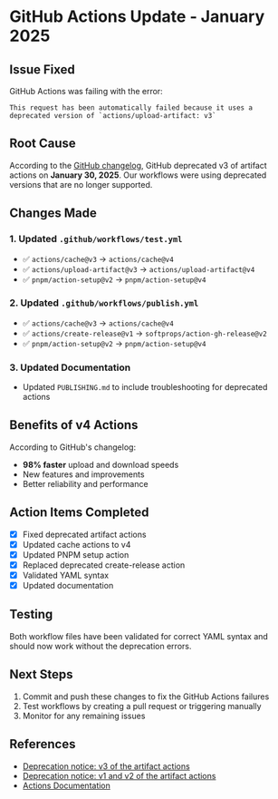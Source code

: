 # GitHub Actions Update - January 2025

## Issue Fixed
GitHub Actions was failing with the error:
```
This request has been automatically failed because it uses a deprecated version of `actions/upload-artifact: v3`
```

## Root Cause
According to the [GitHub changelog](https://github.blog/changelog/2024-04-16-deprecation-notice-v3-of-the-artifact-actions/), GitHub deprecated v3 of artifact actions on **January 30, 2025**. Our workflows were using deprecated versions that are no longer supported.

## Changes Made

### 1. Updated `.github/workflows/test.yml`
- ✅ `actions/cache@v3` → `actions/cache@v4`
- ✅ `actions/upload-artifact@v3` → `actions/upload-artifact@v4`
- ✅ `pnpm/action-setup@v2` → `pnpm/action-setup@v4`

### 2. Updated `.github/workflows/publish.yml`
- ✅ `actions/cache@v3` → `actions/cache@v4`
- ✅ `actions/create-release@v1` → `softprops/action-gh-release@v2`
- ✅ `pnpm/action-setup@v2` → `pnpm/action-setup@v4`

### 3. Updated Documentation
- Updated `PUBLISHING.md` to include troubleshooting for deprecated actions

## Benefits of v4 Actions
According to GitHub's changelog:
- **98% faster** upload and download speeds
- New features and improvements
- Better reliability and performance

## Action Items Completed
- [x] Fixed deprecated artifact actions
- [x] Updated cache actions to v4
- [x] Updated PNPM setup action
- [x] Replaced deprecated create-release action
- [x] Validated YAML syntax
- [x] Updated documentation

## Testing
Both workflow files have been validated for correct YAML syntax and should now work without the deprecation errors.

## Next Steps
1. Commit and push these changes to fix the GitHub Actions failures
2. Test workflows by creating a pull request or triggering manually
3. Monitor for any remaining issues

## References
- [Deprecation notice: v3 of the artifact actions](https://github.blog/changelog/2024-04-16-deprecation-notice-v3-of-the-artifact-actions/)
- [Deprecation notice: v1 and v2 of the artifact actions](https://github.blog/changelog/2024-02-13-deprecation-notice-v1-and-v2-of-the-artifact-actions/)
- [Actions Documentation](https://docs.github.com/en/actions)